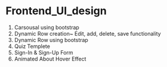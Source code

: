 # Frontend_UI_design
 1. Carsousal using bootstrap 
 2. Dynamic Row creation~ Edit, add, delete, save functionality
 3. Dynamic Row using bootstrap 
 4. Quiz Templete 
 5. Sign-In & Sign-Up Form
 6. Animated About Hover Effect
